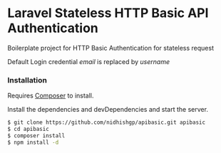 # Laravel Stateless HTTP Basic API Authentication 


Boilerplate project for HTTP Basic Authentication for stateless request

Default Login credential *email* is replaced by *username*

### Installation

Requires [Composer](https://getcomposer.org/download/) to install.

Install the dependencies and devDependencies and start the server.

```sh
$ git clone https://github.com/nidhishgp/apibasic.git apibasic
$ cd apibasic
$ composer install
$ npm install -d
```
